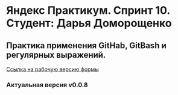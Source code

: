 # Яндекс Практикум. Спринт 10. Студент: Дарья Доморощенко
## Практика применения GitHab, GitBash и регулярных выражений.
[Cсылка на рабочую версию формы](https://daryadomoroshchenko.github.io/)
### Актуальная версия v0.0.8
